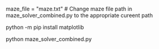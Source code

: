maze_file = "maze.txt"  # Change maze file path in maze_solver_combined.py to the appropriate cureent path 

python -m pip install matplotlib

python maze_solver_combined.py
